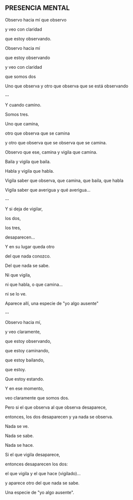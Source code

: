 ## PRESENCIA MENTAL

Observo hacia mí que observo

y veo con claridad

que estoy observando.

Observo hacia mí

que estoy observando

y veo con claridad

que somos dos

Uno que observa y otro que observa que se está observando

--

Y cuando camino.

Somos tres.

Uno que camina,

otro que observa que se camina

y otro que observa que se observa que se camina.

Observo que ese, camina y vigila que camina.

Baila y vigila que baila.

Habla y vigila que habla.

Vigila saber que observa, que camina, que baila, que habla

Vigila saber que averigua y qué averigua…

--

Y si deja de vigilar,

los dos,

los tres,

desaparecen…

Y en su lugar queda otro

del que nada conozco.

Del que nada se sabe.

Ni que vigila,

ni que habla, o que camina…

ni se lo ve.


Aparece allí, una especie de "yo algo ausente"

--

Observo hacia mí,

y veo claramente,

que estoy observando,

que estoy caminando,

que estoy bailando,

que estoy.

Que estoy estando.

Y en ese momento,

veo claramente que somos dos.

Pero si el que observa al que observa desaparece,

entonces, los dos desaparecen y ya nada se observa.

Nada se ve.

Nada se sabe.

Nada se hace.

Si el que vigila desaparece,

entonces desaparecen los dos:

el que vigila y el que hace (vigilado)…

y aparece otro del que nada se sabe.

Una especie de "yo algo ausente".